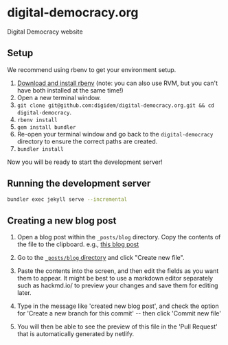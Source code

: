 # digital-democracy.org
Digital Democracy website

## Setup

We recommend using rbenv to get your environment setup. 

1. [Download and install rbenv](https://github.com/rbenv/rbenv#installation) (note: you can also use RVM, but you can't have both
   installed at the same time!)
1. Open a new terminal window.
1. `git clone git@github.com:digidem/digital-democracy.org.git && cd digital-democracy`.
1. `rbenv install`
1. `gem install bundler`
1. Re-open your terminal window and go back to the `digital-democracy` directory to ensure the correct paths are created.
1. `bundler install`

Now you will be ready to start the development server!

## Running the development server 

```bash
bundler exec jekyll serve --incremental
```


## Creating a new blog post

1. Open a blog post within the `_posts/blog` directory. Copy the contents of the file to the
   clipboard. e.g., [this blog post](https://raw.githubusercontent.com/digidem/digital-democracy.org/master/_posts/blog/2019-12-11-surveillance.md)

2. Go to the [`_posts/blog`
   directory](https://github.com/digidem/digital-democracy.org/tree/master/_posts/blog) and click "Create new file".

3. Paste the contents into the screen, and then edit the fields as you want
   them to appear. It might be best to use a markdown editor separately such as
hackmd.io/ to preview your changes and save them for editing later.

4. Type in the message like 'created new blog post', and check the option for 'Create a new
   branch for this commit' -- then click 'Commit new file'

5. You will then be able to see the preview of this file in the 'Pull Request'
   that is automatically generated by netlify.

